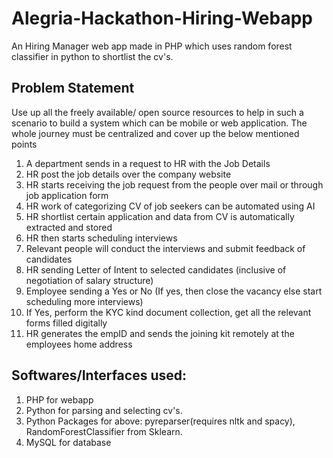 # Alegria-Hackathon-Hiring-Webapp
An Hiring Manager web app made in PHP which uses random forest classifier in python to shortlist the cv's.

## Problem Statement
Use up all the freely available/ open source resources to help in such a scenario to build a
system which can be mobile or web application.
The whole journey must be centralized and cover up the below mentioned points
1. A department sends in a request to HR with the Job Details
2. HR post the job details over the company website
3. HR starts receiving the job request from the people over mail or through job application form
4. HR work of categorizing CV of job seekers can be automated using AI
5. HR shortlist certain application and data from CV is automatically extracted and stored
6. HR then starts scheduling interviews
7. Relevant people will conduct the interviews and submit feedback of candidates
8. HR sending Letter of Intent to selected candidates (inclusive of negotiation of salary
structure)
9. Employee sending a Yes or No (If yes, then close the vacancy else start scheduling more
interviews)
10. If Yes, perform the KYC kind document collection, get all the relevant forms filled digitally
11. HR generates the empID and sends the joining kit remotely at the employees home address

## Softwares/Interfaces used:
1. PHP for webapp
2. Python for parsing and selecting cv's.
3. Python Packages for above: pyreparser(requires nltk and spacy), RandomForestClassifier from Sklearn. 
4. MySQL for database
